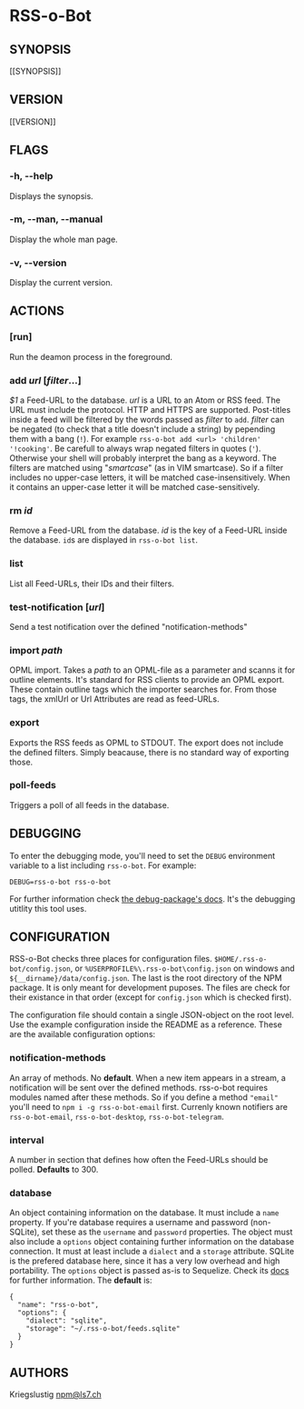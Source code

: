 # RSS-o-Bot

## SYNOPSIS
[[SYNOPSIS]]

## VERSION
[[VERSION]]

## FLAGS

### -h, --help
Displays the synopsis.

### -m, --man, --manual
Display the whole man page.

### -v, --version
Display the current version.

## ACTIONS
### [run]
Run the deamon process in the foreground.

### add _url_ [_filter_...]
_$1_ a Feed-URL to the database. _url_ is a URL to an Atom or RSS feed. The URL must include the protocol. HTTP and HTTPS are supported. Post-titles inside a feed will be filtered by the words passed as _filter_ to `add`. _filter_ can be negated (to check that a title doesn't include a string) by pepending them with a bang (`!`). For example `rss-o-bot add <url> 'children' '!cooking'`. Be carefull to always wrap negated filters in quotes (`'`). Otherwise your shell will probably interpret the bang as a keyword. The filters are matched using "_smartcase_" (as in VIM smartcase). So if a filter includes no upper-case letters, it will be matched case-insensitively. When it contains an upper-case letter it will be matched case-sensitively.

### rm _id_
Remove a Feed-URL from the database. _id_ is the key of a Feed-URL inside the database. `id`s are displayed in `rss-o-bot list`.

### list
List all Feed-URLs, their IDs and their filters.

### test-notification [_url_]
Send a test notification over the defined "notification-methods"

### import _path_
OPML import. Takes a _path_ to an OPML-file as a parameter and scanns it for outline elements. It's standard for RSS clients to provide an OPML export. These contain outline tags which the importer searches for. From those tags, the xmlUrl or Url Attributes are read as feed-URLs.

### export
Exports the RSS feeds as OPML to STDOUT. The export does not include the defined filters. Simply beacause, there is no standard way of exporting those.

### poll-feeds
Triggers a poll of all feeds in the database.

## DEBUGGING
To enter the debugging mode, you'll need to set the `DEBUG` environment variable to a list including `rss-o-bot`. For example:

```
DEBUG=rss-o-bot rss-o-bot
```

For further information check [the debug-package's docs](https://www.npmjs.com/package/debug). It's the debugging utitlity this tool uses.

## CONFIGURATION
RSS-o-Bot checks three places for configuration files. `$HOME/.rss-o-bot/config.json`, or `%USERPROFILE%\.rss-o-bot\config.json` on windows and `${__dirname}/data/config.json`. The last is the root directory of the NPM package. It is only meant for development puposes. The files are check for their existance in that order (except for `config.json` which is checked first).

The configuration file should contain a single JSON-object on the root level. Use the example configuration inside the README as a reference. These are the available configuration options:

### notification-methods
An array of methods. No **default**. When a new item appears in a stream, a notification will be sent over the defined methods. rss-o-bot requires modules named after these methods. So if you define a method `"email"` you'll need to `npm i -g rss-o-bot-email` first. Currenly known notifiers are `rss-o-bot-email`, `rss-o-bot-desktop`, `rss-o-bot-telegram`.

### interval
A number in section that defines how often the Feed-URLs should be polled. **Defaults** to 300.

### database
An object containing information on the database. It must include a `name` property. If you're database requires a username and password (non-SQLite), set these as the `username` and `password` properties. The object must also include a `options` object containing further information on the database connection. It must at least include a `dialect` and a `storage` attribute. SQLite is the prefered database here, since it has a very low overhead and high portability. The `options` object is passed as-is to Sequelize. Check its [docs](http://sequelize.readthedocs.io/en/latest/api/sequelize/) for further information. The **default** is:

```
{
  "name": "rss-o-bot",
  "options": {
    "dialect": "sqlite",
    "storage": "~/.rss-o-bot/feeds.sqlite"
  }
}
```

## AUTHORS
Kriegslustig <npm@ls7.ch>

